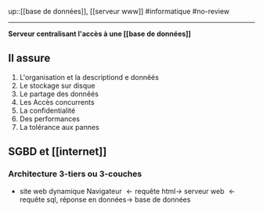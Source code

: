 up::[[base de données]], [[serveur www]]
#informatique #no-review 

----

**Serveur centralisant l'accès à une [[base de données]]**

## Il assure
 1. L'organisation et la descriptiond e donnêés
 2. Le stockage sur disque
 3. Le partage des donnêés
 4. Les Accès concurrents
 5. La confidentialité
 6. Des performances
 7. La tolérance aux pannes

## SGBD et [[internet]] 

### Architecture 3-tiers ou 3-couches
 - site web dynamique
 Navigateur $\leftarrow\text{requête html}\rightarrow$  serveur web $\leftarrow\text{requête sql, réponse en données}\rightarrow$ base de données

 
